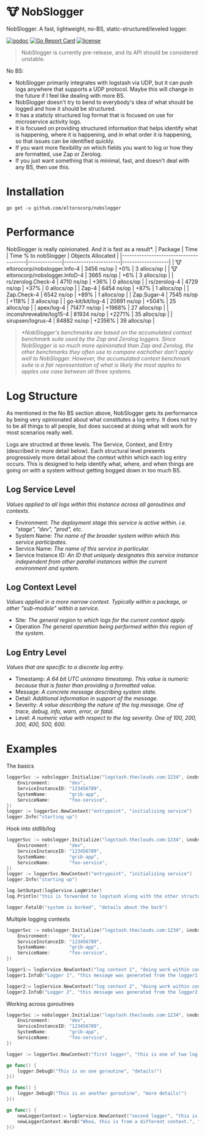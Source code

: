 # :cow: NobSlogger
NobSlogger. A fast, lightweight, no-BS, static-structured/leveled logger.

[![godoc](http://img.shields.io/badge/godoc-reference-blue.svg?style=flat)](https://godoc.org/github.com/eltorocorp/nobslogger)
[![Go Report Card](https://goreportcard.com/badge/github.com/eltorocorp/nobslogger)](https://goreportcard.com/report/github.com/eltorocorp/nobslogger)
[![license](http://img.shields.io/badge/license-MIT-red.svg?style=flat)](https://raw.githubusercontent.com/eltorocorp/nobslogger/master/LICENSE)

> NobSlogger is currently pre-release, and its API should be considered unstable.

No BS:
 - NobSlogger primarily integrates with logstash via UDP, but it can push logs anywhere that supports a UDP protocol. Maybe this will change in the future if I feel like dealing with more BS.
 - NobSlogger doesn't try to bend to everybody's idea of what should be logged and how it should be structured.
 - It has a staticly structured log format that is focused on use for microservice activity logs.
 - It is focused on providing structured information that helps identify what is happening, where it is happening, and in what order it is happening, so that issues can be identified quickly.
 - If you want more flexibility on which fields you want to log or how they are formatted, use Zap or Zerolog.
 - If you just want something that is minimal, fast, and doesn't deal with any BS, then use this.

# Installation

`go get -u github.com/eltorocorp/nobslogger`

# Performance

NobSlogger is really opinionated. And it is fast as a result\*.
| Package                               | Time         |  Time % to nobSlogger | Objects Allocated |
|---------------------------------------|--------------|-----------------------|-------------------|
| :cow: eltorocorp/nobslogger.Info-4    | 3456 ns/op   | +0%                   | 3 allocs/op       |
| :cow: eltorocorp/nobslogger.InfoD-4   | 3665 ns/op   | +6%                   | 3 allocs/op       |
| rs/zerolog.Check-4                    | 4710 ns/op   | +36%                  | 0 allocs/op       |
| rs/zerolog-4                          | 4729 ns/op   | +37%                  | 0 allocs/op       |
| Zap-4                                 | 6454 ns/op   | +87%                  | 1 allocs/op       |
| Zap.Check-4                           | 6542 ns/op   | +89%                  | 1 allocs/op       |
| Zap.Sugar-4                           | 7545 ns/op   | +118%                 | 3 allocs/op       |
| go-kit/kit/log-4                      | 20891 ns/op  | +504%                 | 25 allocs/op      |
| apex/log-4                            | 71477 ns/op  | +1968%                | 27 allocs/op      |
| inconshreveable/log15-4               | 81934 ns/op  | +2271%                | 35 allocs/op      |
| sirupsen/logrus-4                     | 84882 ns/op  | +2356%                | 39 allocs/op      |

> *\*NobSlogger's benchmarks are based on the accumulated context benchmark suite used by the Zap and Zerolog loggers.
Since NobSlogger is so much more opinionated than Zap and Zerolog, the other benchmarks they often use to compare eachother don't apply well to NobSlogger. However, the accumulated context benchmark suite is a fair representation of what is likely the most apples to apples use case between all three systems.*

# Log Structure
As mentioned in the No BS section above, NobSlogger gets its performance by being very opinionated about what constitutes a log entry. It does not try to be all things to all people, but does succeed at doing what will work for most scenarios really well.

Logs are structred at three levels. The Service, Context, and Entry (described in more detail below).
Each structural level presents progressively more detail about the context within which each log entry occurs. This is designed to help identify what, where, and when things are going on with a system without getting bogged down in too much BS.

## Log Service Level
*Values applied to all logs within this instance across all goroutines and contexts.*
- Environment: *The deployment stage this service is active within. i.e. "stage", "dev", "prod", etc.*
- System Name: *The name of the broader system within which this service participates.*
- Service Name: *The name of this service in particular.*
- Service Instance ID: *An ID that uniquely designates this service instance independent from other parallel instances within the current environment and system.*

## Log Context Level
*Values applied in a more narrow context. Typically within a package, or other "sub-module" within a service.*

- Site: *The general region to which logs for the current context apply.*
- Operation *The general operation being performed within this region of the system.*

## Log Entry Level
*Values that are specific to a discrete log entry.*

- Timestamp: *A 64 bit UTC unixnano timestamp. This value is numeric because that is faster than providing a formatted value.*
- Message: *A concrete message describing system state.*
- Detail: *Additional information in support of the message.*
- Severity: *A value describing the nature of the log message. One of trace, debug, info, warn, error, or fatal.*
- Level: *A numeric value with respect to the log severity. One of 100, 200, 300, 400, 500, 600.*

# Examples

The basics
```go
loggerSvc := nobslogger.Initialize("logstash.theclouds.com:1234", &nobslogger.ServiceContext{
    Environment:       "dev",
    ServiceInstanceID: "123456789",
    SystemName:        "grib-app",
    ServiceName:       "foo-service",
})
logger := loggerSvc.NewContext("entrypoint", "initializing service")
logger.Info("starting up")
```

Hook into stdlib/log 
```go
loggerSvc := nobslogger.Initialize("logstash.theclouds.com:1234", &nobslogger.ServiceContext{
    Environment:       "dev",
    ServiceInstanceID: "123456789",
    SystemName:        "grib-app",
    ServiceName:       "foo-service",
})
logger := loggerSvc.NewContext("entrypoint", "initializing service")
logger.Info("starting up")

log.SetOutput(logService.LogWriter)
log.Println("this is forwarded to logstash along with the other structured logs")

logger.FatalD("system is borked", "details about the bork")
```

Multiple logging contexts
```go
loggerSvc := nobslogger.Initialize("logstash.theclouds.com:1234", &nobslogger.ServiceContext{
    Environment:       "dev",
    ServiceInstanceID: "123456789",
    SystemName:        "grib-app",
    ServiceName:       "foo-service",
})

logger1:= logService.NewContext("log context 1", "doing work within context 1")
logger1.InfoD("Logger 1", "this message was generated from the logger1 context")

logger2:= logService.NewContext("log context 2", "doing work within context 2")
logger2.InfoD("Logger 2", "this message was generated from the logger2 context")
```

Working across goroutines
```go
loggerSvc := nobslogger.Initialize("logstash.theclouds.com:1234", &nobslogger.ServiceContext{
    Environment:       "dev",
    ServiceInstanceID: "123456789",
    SystemName:        "grib-app",
    ServiceName:       "foo-service",
})

logger := loggerSvc.NewContext("first logger", "this is one of two log contexts we'll establish")

go func() {
    logger.DebugD("This is on one goroutine", "details!")
}()

go func() {
    logger.DebugD("This is on another goroutine", "more details!")
}()

go func() {
    newLoggerContext:= logService.NewContext("second logger", "this is the second of two log contexts.")
    newLoggerContext.WarnD("Whoa, this is from a different context.", "Crazy details")
}()
```

